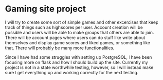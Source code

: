 # Gaming site project
I will try to create some sort of simple games and other excercises that keep track of things such as highscores per user. Account creation will be possible and users will be able to make groups that others are able to join. There will be account pages where users can do stuff like write about themselves and display game scores and liked games, or something like that. There will probably be many more functionalities.

Since I have had some struggles with setting up PostgreSQL, I have been focusing more on flask and how I should build up the site. Currently my project is not in a state worthwhile testing, however, so I will instead make sure I get everything up and working correctly for the next testing.
